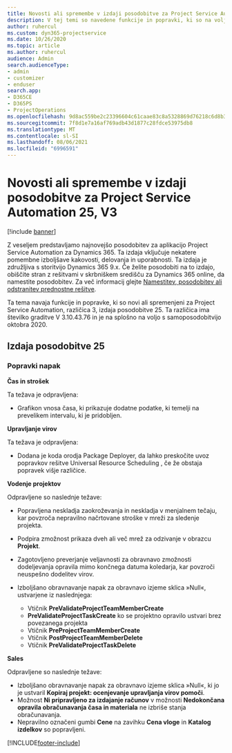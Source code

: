 ```yaml
---
title: Novosti ali spremembe v izdaji posodobitve za Project Service Automation 25, V3
description: V tej temi so navedene funkcije in popravki, ki so na voljo za Project Service Automation V3, izdaja posodobitve 25.
author: ruhercul
ms.custom: dyn365-projectservice
ms.date: 10/26/2020
ms.topic: article
ms.author: ruhercul
audience: Admin
search.audienceType:
- admin
- customizer
- enduser
search.app:
- D365CE
- D365PS
- ProjectOperations
ms.openlocfilehash: 9d8ac559be2c23396604c61caae83c8a5328869d76218c6d8b3b6a6a6b32c1eb
ms.sourcegitcommit: 7f8d1e7a16af769adb43d1877c28fdce53975db8
ms.translationtype: MT
ms.contentlocale: sl-SI
ms.lasthandoff: 08/06/2021
ms.locfileid: "6996591"
---
```

# <a name="whats-new-or-changed-in-project-service-automation-update-release-25-v3"></a>Novosti ali spremembe v izdaji posodobitve za Project Service Automation 25, V3

[!include [banner](../includes/psa-now-project-operations.md)]

Z veseljem predstavljamo najnovejšo posodobitev za aplikacijo Project Service Automation za Dynamics 365. Ta izdaja vključuje nekatere pomembne izboljšave kakovosti, delovanja in uporabnosti. Ta izdaja je združljiva s storitvijo Dynamics 365 9.x. Če želite posodobiti na to izdajo, obiščite stran z rešitvami v skrbniškem središču za Dynamics 365 online, da namestite posodobitev. Za več informacij glejte [Namestitev, posodobitev ali odstranitev prednostne rešitve](/power-platform/admin/install-remove-preferred-solution).

Ta tema navaja funkcije in popravke, ki so novi ali spremenjeni za Project Service Automation, različica 3, izdaja posodobitve 25. Ta različica ima številko graditve V 3.10.43.76 in je na splošno na voljo s samoposodobitvijo oktobra 2020.

## <a name="update-release-25"></a>Izdaja posodobitve 25

### <a name="bug-fixes"></a>Popravki napak

**Čas in strošek**

Ta težava je odpravljena:

- Grafikon vnosa časa, ki prikazuje dodatne podatke, ki temelji na prevelikem intervalu, ki je pridobljen.

**Upravljanje virov**

Ta težava je odpravljena:

- Dodana je koda orodja Package Deployer, da lahko preskočite uvoz popravkov rešitve Universal Resource Scheduling , če že obstaja popravek višje različice.

**Vodenje projektov**

Odpravljene so naslednje težave:

- Popravljena neskladja zaokroževanja in neskladja v menjalnem tečaju, kar povzroča nepravilno načrtovane stroške v mreži za sledenje projekta.
- Podpira zmožnost prikaza dveh ali več mrež za odzivanje v obrazcu **Projekt**.
- Zagotovljeno preverjanje veljavnosti za obravnavo zmožnosti dodeljevanja opravila mimo končnega datuma koledarja, kar povzroči neuspešno dodelitev virov.
- Izboljšano obravnavanje napak za obravnavo izjeme sklica »Null«, ustvarjene iz naslednjega:

    - Vtičnik **PreValidateProjectTeamMemberCreate**
    - **PreValidateProjectTaskCreate** ko se projektno opravilo ustvari brez povezanega projekta
    - Vtičnik **PreProjectTeamMemberCreate**
    - Vtičnik **PostProjectTeamMemberDelete**
    - Vtičnik **PreValidateProjectTaskDelete**

**Sales**

Odpravljene so naslednje težave:

- Izboljšano obravnavanje napak za obravnavo izjeme sklica »Null«, ki jo je ustvaril **Kopiraj projekt: ocenjevanje upravljanja virov pomoči**.
- Možnost **Ni pripravljeno za izdajanje računov** v možnosti **Nedokončana opravila obračunavanja časa in materiala** ne izbriše stanja obračunavanja.
- Nepravilno označeni gumbi **Cene** na zavihku **Cena vloge** in **Katalog izdelkov** so popravljeni.


[!INCLUDE[footer-include](../includes/footer-banner.md)]